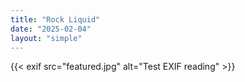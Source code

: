 ```yaml
---
title: "Rock Liquid"
date: "2025-02-04"
layout: "simple"
---
```

{{< exif src="featured.jpg" alt="Test EXIF reading" >}}